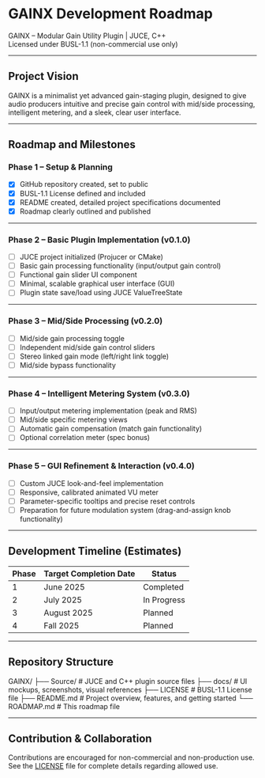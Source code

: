 # GAINX Development Roadmap

GAINX – Modular Gain Utility Plugin | JUCE, C++  
Licensed under BUSL-1.1 (non-commercial use only)

---

## Project Vision

GAINX is a minimalist yet advanced gain-staging plugin, designed to give audio producers intuitive and precise gain control with mid/side processing, intelligent metering, and a sleek, clear user interface.

---

## Roadmap and Milestones

### Phase 1 – Setup & Planning
- [x] GitHub repository created, set to public
- [x] BUSL-1.1 License defined and included
- [x] README created, detailed project specifications documented
- [x] Roadmap clearly outlined and published

---

### Phase 2 – Basic Plugin Implementation (v0.1.0)
- [ ] JUCE project initialized (Projucer or CMake)
- [ ] Basic gain processing functionality (input/output gain control)
- [ ] Functional gain slider UI component
- [ ] Minimal, scalable graphical user interface (GUI)
- [ ] Plugin state save/load using JUCE ValueTreeState

---

### Phase 3 – Mid/Side Processing (v0.2.0)
- [ ] Mid/side gain processing toggle
- [ ] Independent mid/side gain control sliders
- [ ] Stereo linked gain mode (left/right link toggle)
- [ ] Mid/side bypass functionality

---

### Phase 4 – Intelligent Metering System (v0.3.0)
- [ ] Input/output metering implementation (peak and RMS)
- [ ] Mid/side specific metering views
- [ ] Automatic gain compensation (match gain functionality)
- [ ] Optional correlation meter (spec bonus)

---

### Phase 5 – GUI Refinement & Interaction (v0.4.0)
- [ ] Custom JUCE look-and-feel implementation
- [ ] Responsive, calibrated animated VU meter
- [ ] Parameter-specific tooltips and precise reset controls
- [ ] Preparation for future modulation system (drag-and-assign knob functionality)

---

## Development Timeline (Estimates)

| Phase | Target Completion Date | Status      |
|-------|------------------------|-------------|
| 1     | June 2025              | Completed   |
| 2     | July 2025              | In Progress |
| 3     | August 2025            | Planned     |
| 4     | Fall 2025              | Planned     |

---

## Repository Structure

GAINX/
├── Source/               # JUCE and C++ plugin source files
├── docs/                 # UI mockups, screenshots, visual references
├── LICENSE               # BUSL-1.1 License file
├── README.md             # Project overview, features, and getting started
└── ROADMAP.md            # This roadmap file


---

## Contribution & Collaboration

Contributions are encouraged for non-commercial and non-production use.  
See the [LICENSE](./LICENSE) file for complete details regarding allowed use.
